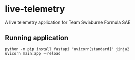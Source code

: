 # live-telemetry
A live telemetry application for Team Swinburne Formula SAE

## Running application

```
python -m pip install fastapi "uvicorn[standard]" jinja2
uvicorn main:app --reload
```